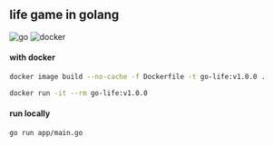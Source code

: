 ## life game in golang

![go](https://img.shields.io/badge/go-222?style=for-the-badge&logo=go)
![docker](https://img.shields.io/badge/docker-222?style=for-the-badge&logo=docker)

#### with docker

``` sh
docker image build --no-cache -f Dockerfile -t go-life:v1.0.0 .
```

``` sh
docker run -it --rm go-life:v1.0.0
```

#### run locally

``` sh
go run app/main.go
```
